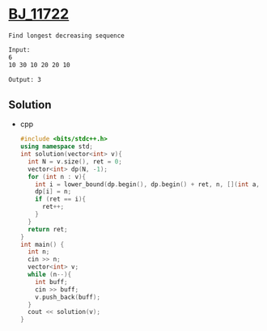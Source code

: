 # [BJ_11722](https://acmicpc.net/problem/11722)

```en
Find longest decreasing sequence
```

```txt
Input:
6
10 30 10 20 20 10

Output: 3
```

## Solution

* cpp

  ```cpp
  #include <bits/stdc++.h>
  using namespace std;
  int solution(vector<int> v){
    int N = v.size(), ret = 0;
    vector<int> dp(N, -1);
    for (int n : v){
      int i = lower_bound(dp.begin(), dp.begin() + ret, n, [](int a, int b){return a > b;}) - dp.begin();
      dp[i] = n;
      if (ret == i){
        ret++;
      }
    }
    return ret;
  }
  int main() {
    int n;
    cin >> n;
    vector<int> v;
    while (n--){
      int buff;
      cin >> buff;
      v.push_back(buff);
    }
    cout << solution(v);
  }
  ```
